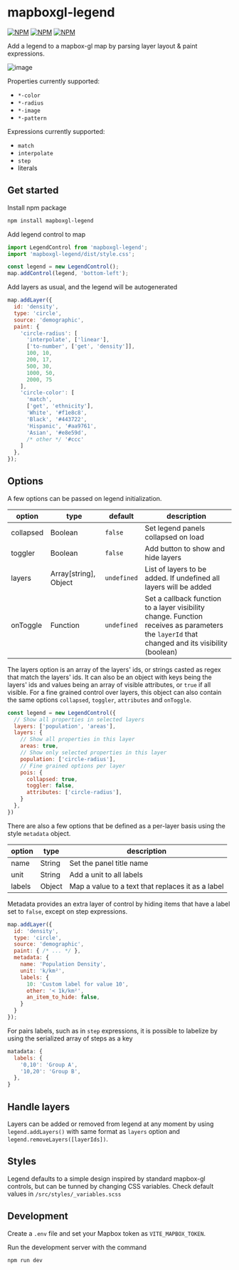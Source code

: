 # mapboxgl-legend

[![NPM](https://img.shields.io/npm/v/mapboxgl-legend)](https://npmjs.org/package/mapboxgl-legend)
[![NPM](https://img.shields.io/bundlephobia/minzip/mapboxgl-legend)](https://npmjs.org/package/mapboxgl-legend)
[![NPM](https://img.shields.io/npm/l/mapboxgl-legend)](https://npmjs.org/package/mapboxgl-legend)

Add a legend to a mapbox-gl map by parsing layer layout & paint expressions.

![image](https://user-images.githubusercontent.com/12972543/116700430-0d338b80-a9c7-11eb-913f-70c884589dc0.png)

Properties currently supported:

- `*-color`
- `*-radius`
- `*-image`
- `*-pattern`

Expressions currently supported:

- `match`
- `interpolate`
- `step`
- literals

## Get started

Install npm package

```bash
npm install mapboxgl-legend
```

Add legend control to map

```javascript
import LegendControl from 'mapboxgl-legend';
import 'mapboxgl-legend/dist/style.css';

const legend = new LegendControl();
map.addControl(legend, 'bottom-left');
```

Add layers as usual, and the legend will be autogenerated

```javascript
map.addLayer({
  id: 'density',
  type: 'circle',
  source: 'demographic',
  paint: {
    'circle-radius': [
      'interpolate', ['linear'],
      ['to-number', ['get', 'density']],
      100, 10,
      200, 17,
      500, 30,
      1000, 50,
      2000, 75
    ],
    'circle-color': [
      'match',
      ['get', 'ethnicity'],
      'White', '#f1e8c8',
      'Black', '#443722',
      'Hispanic', '#aa9761',
      'Asian', '#e8e59d',
      /* other */ '#ccc'
    ]
  },
});
```

## Options

A few options can be passed on legend initialization.

| option | type | default | description |
| --- | --- | --- | --- |
| collapsed | Boolean | `false` | Set legend panels collapsed on load |
| toggler | Boolean | `false` | Add button to show and hide layers |
| layers | Array[string], Object | `undefined` | List of layers to be added. If undefined all layers will be added |
| onToggle | Function | `undefined` | Set a callback function to a layer visibility change. Function receives as parameters the `layerId` that changed and its visibility (boolean) |

The layers option is an array of the layers' ids, or strings casted as regex that match the layers' ids. It can also be an object with keys being the layers' ids and values being an array of visible attributes, or `true` if all visible. For a fine grained control over layers, this object can also contain the same options `collapsed`, `toggler`, `attributes` and `onToggle`.

```javascript
const legend = new LegendControl({
  // Show all properties in selected layers
  layers: ['population', 'areas'],
  layers: {
    // Show all properties in this layer
    areas: true,
    // Show only selected properties in this layer
    population: ['circle-radius'], 
    // Fine grained options per layer
    pois: {
      collapsed: true,
      toggler: false,
      attributes: ['circle-radius'],
    }
  },
})
```

There are also a few options that be defined as a per-layer basis using the style `metadata` object.

| option | type | description |
| --- | --- | --- |
| name | String | Set the panel title name |
| unit | String | Add a unit to all labels |
| labels | Object | Map a value to a text that replaces it as a label |

Metadata provides an extra layer of control by hiding items that have a label set to `false`, except on step expressions.

```javascript
map.addLayer({
  id: 'density',
  type: 'circle',
  source: 'demographic',
  paint: { /* ... */ },
  metadata: {
    name: 'Population Density',
    unit: 'k/km²',
    labels: {
      10: 'Custom label for value 10',
      other: '< 1k/km²',
      an_item_to_hide: false,
    }
  }
});
```

For pairs labels, such as in `step` expressions, it is possible to labelize by using the serialized array of steps as a key

```javascript
matadata: {
  labels: {
    '0,10': 'Group A',
    '10,20': 'Group B',
  },
}
```

## Handle layers

Layers can be added or removed from legend at any moment by using `legend.addLayers()` with same format as `layers` option and `legend.removeLayers([layerIds])`.

## Styles

Legend defaults to a simple design inspired by standard mapbox-gl controls, but can be tunned by changing CSS variables. Check default values in `/src/styles/_variables.scss`

## Development

Create a `.env` file and set your Mapbox token as `VITE_MAPBOX_TOKEN`.

Run the development server with the command

```bash
npm run dev
```
